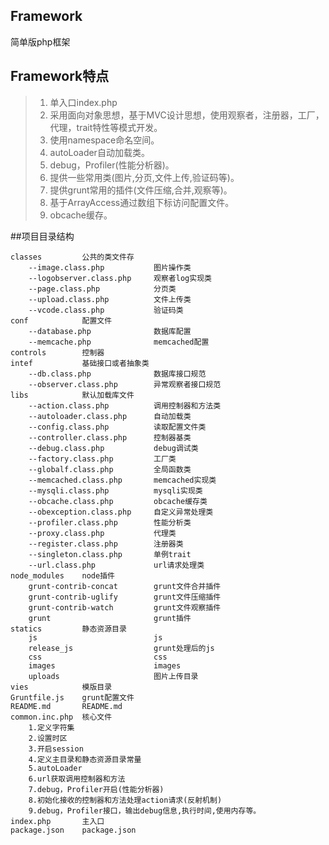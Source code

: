 ## Framework

简单版php框架

## Framework特点

> 1.    单入口index.php
> 2.    采用面向对象思想，基于MVC设计思想，使用观察者，注册器，工厂，代理，trait特性等模式开发。
> 3.    使用namespace命名空间。
> 4.    autoLoader自动加载类。
> 5.    debug，Profiler(性能分析器)。
> 6.    提供一些常用类(图片,分页,文件上传,验证码等)。
> 7.    提供grunt常用的插件(文件压缩,合并,观察等)。
> 8.    基于ArrayAccess通过数组下标访问配置文件。
> 9.    obcache缓存。

##项目目录结构
```
classes         公共的类文件存
    --image.class.php           图片操作类
    --logobserver.class.php     观察者log实现类
    --page.class.php            分页类
    --upload.class.php          文件上传类
    --vcode.class.php           验证码类
conf            配置文件
    --database.php              数据库配置
    --memcache.php              memcached配置
controls        控制器
intef           基础接口或者抽象类
    --db.class.php              数据库接口规范
    --observer.class.php        异常观察者接口规范
libs            默认加载库文件
    --action.class.php          调用控制器和方法类
    --autoloader.class.php      自动加载类
    --config.class.php          读取配置文件类
    --controller.class.php      控制器基类
    --debug.class.php           debug调试类
    --factory.class.php         工厂类
    --globalf.class.php         全局函数类
    --memcached.class.php       memcached实现类
    --mysqli.class.php          mysqli实现类
    --obcache.class.php         obcache缓存类
    --obexception.class.php     自定义异常处理类
    --profiler.class.php        性能分析类
    --proxy.class.php           代理类
    --register.class.php        注册器类
    --singleton.class.php       单例trait
    --url.class.php             url请求处理类    
node_modules    node插件
    grunt-contrib-concat        grunt文件合并插件
    grunt-contrib-uglify        grunt文件压缩插件
    grunt-contrib-watch         grunt文件观察插件     
    grunt                       grunt插件
statics         静态资源目录
    js                          js
    release_js                  grunt处理后的js
    css                         css
    images                      images
    uploads                     图片上传目录
vies            模版目录
Gruntfile.js    grunt配置文件
README.md       README.md
common.inc.php  核心文件
    1.定义字符集
    2.设置时区
    3.开启session
    4.定义主目录和静态资源目录常量
    5.autoLoader
    6.url获取调用控制器和方法
    7.debug，Profiler开启(性能分析器)
    8.初始化接收的控制器和方法处理action请求(反射机制)
    9.debug，Profiler接口，输出debug信息,执行时间,使用内存等。
index.php       主入口
package.json    package.json
```
